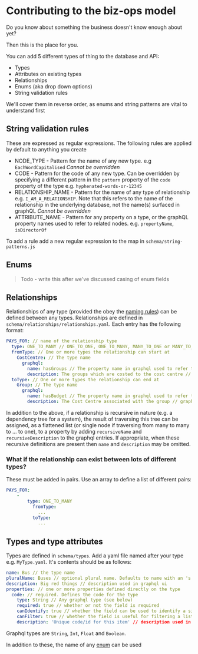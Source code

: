 # Contributing to the biz-ops model

Do you know about something the business doesn't know enough about yet?

Then this is the place for you.

You can add 5 different types of thing to the database and API:

- Types
- Attributes on existing types
- Relationships
- Enums (aka drop down options)
- String validation rules

We'll cover them in reverse order, as enums and string patterns are vital to understand first

## String validation rules
These are expressed as regular expressions. The following rules are applied by default to anything you create

- NODE_TYPE - Pattern for the name of any new type. e.g `EachWordCapitalised` *Cannot be overridden*
- CODE - Pattern for the code of any new type. Can be overridden by specifying a different pattern in the `pattern` property of the `code` property of the type e.g. `hyphenated-words-or-12345`
-	RELATIONSHIP_NAME - Pattern for the name of any type of relationship e.g. `I_AM_A_RELATIONSHIP`. Note that this refers to the name of the relationship in the underlying database, not the name(s) surfaced in graphQL *Cannot be overridden*
- ATTRIBUTE_NAME - Pattern for any property on a type, or the graphQL property names used to refer to related nodes. e.g. `propertyName`, `isDirectorOf`

To add a rule add a new regular expression to the map in `schema/string-patterns.js`

## Enums
 > Todo - write this after we've discussed casing of enum fields

## Relationships
Relationships of any type (provided the obey the [naming rules](#string-validation-rules)) can be defined between any types.  Relationships are defined in `schema/relationships/relationships.yaml`. Each entry has the following format:

```yaml
PAYS_FOR: // name of the relationship type
  type: ONE_TO_MANY // ONE_TO_ONE, ONE_TO_MANY, MANY_TO_ONE or MANY_TO_MANY
  fromType: // One or more types the relationship can start at
    CostCentre: // The type name
      graphql:
        name: hasGroups // The property name in graphql used to refer to the related type
        description: The groups which are costed to the cost centre // graphql description
  toType: // One or more types the relationship can end at
    Group: // The type name
      graphql:
        name: hasBudget // The property name in graphql used to refer to the related type
        description: The Cost Centre associated with the group // graphql description
```

In addition to the above, if a relationship is recursive in nature (e.g. a dependency tree for a system), the result of traversing this tree can be assigned, as a flattened list (or single node if traversing from many to many to ... to one), to a property by adding `recursiveName` and `recursiveDescription` to the graphql entries. If appropriate, when these recursive definitions are present then `name` and `description` may be omitted.

### What if the relationship can exist between lots of different types?

These must be added in pairs. Use an array to define a list of different pairs:

```yaml
PAYS_FOR:
  	-
  		type: ONE_TO_MANY
		  fromType:
		    ...
		  toType:
		    ...
```

## Types and type attributes
Types are defined in `schema/types`. Add a yaml file named after your type e.g. `MyType.yaml`. It's contents should be as follows:

```yaml
name: Bus // the type name
pluralName: Buses // optional plural name. Defaults to name with an 's' suffix
description: Big red things // description used in graphql ui
properties: // one or more properties defined directly on the type
  code: // required. Defines the code for the type
    type: String // Any graphql type (see below)
    required: true // whether or not the field is required
    canIdentify: true // whether the field can be used to identify a single record
    canFilter: true // whether the field is useful for filtering a list of records
    description: 'Unique code/id for this item' // description used in graphql ui
```

Graphql types are `String`, `Int`, `Float` and `Boolean`.

In addition to these, the name of any [enum](#enums) can be used
